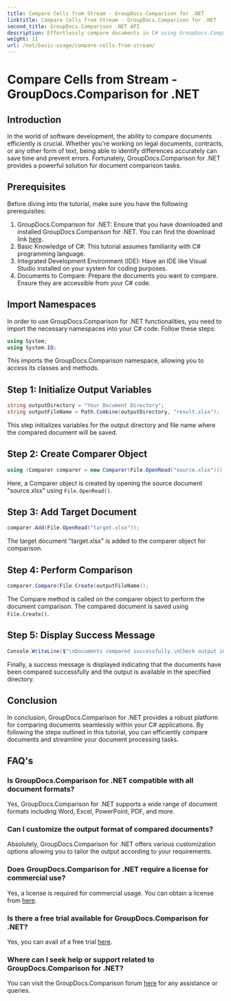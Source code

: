 ```yaml
---
title: Compare Cells from Stream - GroupDocs.Comparison for .NET
linktitle: Compare Cells from Stream - GroupDocs.Comparison for .NET
second_title: GroupDocs.Comparison .NET API
description: Effortlessly compare documents in C# using GroupDocs.Comparison for .NET. Streamline your document processing tasks with ease.
weight: 11
url: /net/basic-usage/compare-cells-from-stream/
---
```


# Compare Cells from Stream - GroupDocs.Comparison for .NET

## Introduction
In the world of software development, the ability to compare documents efficiently is crucial. Whether you're working on legal documents, contracts, or any other form of text, being able to identify differences accurately can save time and prevent errors. Fortunately, GroupDocs.Comparison for .NET provides a powerful solution for document comparison tasks.
## Prerequisites
Before diving into the tutorial, make sure you have the following prerequisites:
1. GroupDocs.Comparison for .NET: Ensure that you have downloaded and installed GroupDocs.Comparison for .NET. You can find the download link [here](https://releases.groupdocs.com/comparison/net/).
2. Basic Knowledge of C#: This tutorial assumes familiarity with C# programming language.
3. Integrated Development Environment (IDE): Have an IDE like Visual Studio installed on your system for coding purposes.
4. Documents to Compare: Prepare the documents you want to compare. Ensure they are accessible from your C# code.

## Import Namespaces
In order to use GroupDocs.Comparison for .NET functionalities, you need to import the necessary namespaces into your C# code. Follow these steps:

```csharp
using System;
using System.IO;
```
This imports the GroupDocs.Comparison namespace, allowing you to access its classes and methods.

## Step 1: Initialize Output Variables
```csharp
string outputDirectory = "Your Document Directory";
string outputFileName = Path.Combine(outputDirectory, "result.xlsx");
```
This step initializes variables for the output directory and file name where the compared document will be saved.
## Step 2: Create Comparer Object
```csharp
using (Comparer comparer = new Comparer(File.OpenRead("source.xlsx")))
```
Here, a Comparer object is created by opening the source document "source.xlsx" using `File.OpenRead()`.
## Step 3: Add Target Document
```csharp
comparer.Add(File.OpenRead("target.xlsx"));
```
The target document "target.xlsx" is added to the comparer object for comparison.
## Step 4: Perform Comparison
```csharp
comparer.Compare(File.Create(outputFileName));
```
The Compare method is called on the comparer object to perform the document comparison. The compared document is saved using `File.Create()`.
## Step 5: Display Success Message
```csharp
Console.WriteLine($"\nDocuments compared successfully.\nCheck output in {outputDirectory}.");
```
Finally, a success message is displayed indicating that the documents have been compared successfully and the output is available in the specified directory.

## Conclusion
In conclusion, GroupDocs.Comparison for .NET provides a robust platform for comparing documents seamlessly within your C# applications. By following the steps outlined in this tutorial, you can efficiently compare documents and streamline your document processing tasks.
## FAQ's
### Is GroupDocs.Comparison for .NET compatible with all document formats?
Yes, GroupDocs.Comparison for .NET supports a wide range of document formats including Word, Excel, PowerPoint, PDF, and more.
### Can I customize the output format of compared documents?
Absolutely, GroupDocs.Comparison for .NET offers various customization options allowing you to tailor the output according to your requirements.
### Does GroupDocs.Comparison for .NET require a license for commercial use?
Yes, a license is required for commercial usage. You can obtain a license from [here](https://purchase.groupdocs.com/buy).
### Is there a free trial available for GroupDocs.Comparison for .NET?
Yes, you can avail of a free trial [here](https://releases.groupdocs.com/).
### Where can I seek help or support related to GroupDocs.Comparison for .NET?
You can visit the GroupDocs.Comparison forum [here](https://forum.groupdocs.com/c/comparison/12) for any assistance or queries.
